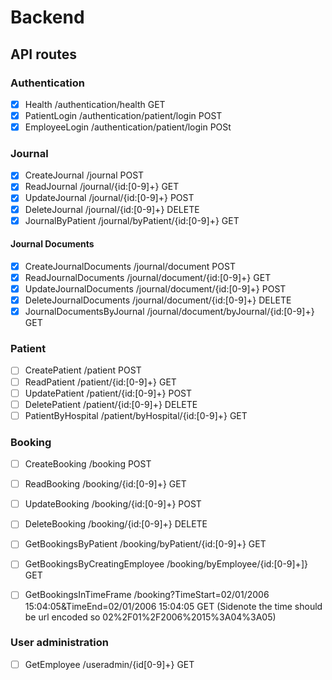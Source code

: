 # Backend

## API routes

### Authentication
* [x] Health /authentication/health GET
* [x] PatientLogin /authentication/patient/login POST
* [x] EmployeeLogin /authentication/patient/login POSt

### Journal
* [x] CreateJournal /journal POST
* [x] ReadJournal /journal/{id:[0-9]+} GET
* [x] UpdateJournal /journal/{id:[0-9]+} POST
* [x] DeleteJournal /journal/{id:[0-9]+} DELETE
* [x] JournalByPatient /journal/byPatient/{id:[0-9]+} GET

#### Journal Documents
* [x] CreateJournalDocuments /journal/document POST
* [x] ReadJournalDocuments /journal/document/{id:[0-9]+} GET
* [x] UpdateJournalDocuments /journal/document/{id:[0-9]+} POST
* [x] DeleteJournalDocuments /journal/document/{id:[0-9]+} DELETE
* [x] JournalDocumentsByJournal /journal/document/byJournal/{id:[0-9]+} GET

### Patient
* [ ] CreatePatient /patient POST
* [ ] ReadPatient /patient/{id:[0-9]+} GET
* [ ] UpdatePatient /patient/{id:[0-9]+} POST
* [ ] DeletePatient /patient/{id:[0-9]+} DELETE
* [ ] PatientByHospital /patient/byHospital/{id:[0-9]+} GET

### Booking
 * [ ] CreateBooking /booking POST
 * [ ] ReadBooking /booking/{id:[0-9]+} GET
 * [ ] UpdateBooking /booking/{id:[0-9]+} POST
 * [ ] DeleteBooking /booking/{id:[0-9]+} DELETE
 * [ ] GetBookingsByPatient /booking/byPatient/{id:[0-9]+} GET
 * [ ] GetBookingsByCreatingEmployee /booking/byEmployee/{id:[0-9]+]} GET
 * [ ] GetBookingsInTimeFrame /booking?TimeStart=02/01/2006 15:04:05&TimeEnd=02/01/2006 15:04:05 GET (Sidenote the time should be url encoded so 02%2F01%2F2006%2015%3A04%3A05)


### User administration
* [ ] GetEmployee /useradmin/{id[0-9]+} GET
